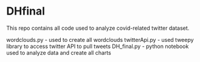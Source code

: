 # DHfinal
This repo contains all code used to analyze covid-related twitter dataset.

wordclouds.py - used to create all wordclouds
twitterApi.py - used tweepy library to access twitter API to pull tweets
DH_final.py - python notebook used to analyze data and create all charts
